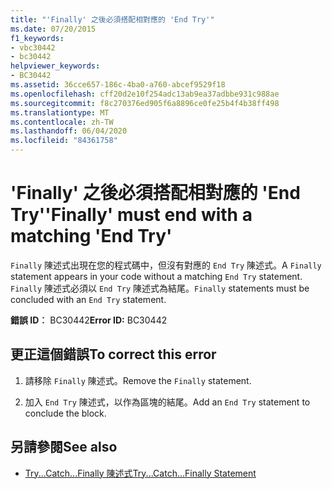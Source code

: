 ```yaml
---
title: "'Finally' 之後必須搭配相對應的 'End Try'"
ms.date: 07/20/2015
f1_keywords:
- vbc30442
- bc30442
helpviewer_keywords:
- BC30442
ms.assetid: 36cce657-186c-4ba0-a760-abcef9529f18
ms.openlocfilehash: cff20d2e10f254adc13ab9ea37adbbe931c988ae
ms.sourcegitcommit: f8c270376ed905f6a8896ce0fe25b4f4b38ff498
ms.translationtype: MT
ms.contentlocale: zh-TW
ms.lasthandoff: 06/04/2020
ms.locfileid: "84361758"
---
```

# <a name="finally-must-end-with-a-matching-end-try"></a><span data-ttu-id="094c2-102">'Finally' 之後必須搭配相對應的 'End Try'</span><span class="sxs-lookup"><span data-stu-id="094c2-102">'Finally' must end with a matching 'End Try'</span></span>
<span data-ttu-id="094c2-103">`Finally` 陳述式出現在您的程式碼中，但沒有對應的 `End Try` 陳述式。</span><span class="sxs-lookup"><span data-stu-id="094c2-103">A `Finally` statement appears in your code without a matching `End Try` statement.</span></span> <span data-ttu-id="094c2-104">`Finally` 陳述式必須以 `End Try` 陳述式為結尾。</span><span class="sxs-lookup"><span data-stu-id="094c2-104">`Finally` statements must be concluded with an `End Try` statement.</span></span>  
  
 <span data-ttu-id="094c2-105">**錯誤 ID︰** BC30442</span><span class="sxs-lookup"><span data-stu-id="094c2-105">**Error ID:** BC30442</span></span>  
  
## <a name="to-correct-this-error"></a><span data-ttu-id="094c2-106">更正這個錯誤</span><span class="sxs-lookup"><span data-stu-id="094c2-106">To correct this error</span></span>  
  
1. <span data-ttu-id="094c2-107">請移除 `Finally` 陳述式。</span><span class="sxs-lookup"><span data-stu-id="094c2-107">Remove the `Finally` statement.</span></span>  
  
2. <span data-ttu-id="094c2-108">加入 `End Try` 陳述式，以作為區塊的結尾。</span><span class="sxs-lookup"><span data-stu-id="094c2-108">Add an `End Try` statement to conclude the block.</span></span>  
  
## <a name="see-also"></a><span data-ttu-id="094c2-109">另請參閱</span><span class="sxs-lookup"><span data-stu-id="094c2-109">See also</span></span>

- [<span data-ttu-id="094c2-110">Try...Catch...Finally 陳述式</span><span class="sxs-lookup"><span data-stu-id="094c2-110">Try...Catch...Finally Statement</span></span>](../language-reference/statements/try-catch-finally-statement.md)

